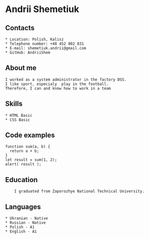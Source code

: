 # Andrii Shemetiuk

  ## Contacts
    * Location: Polish, Kalisz
    * Telephone number: +48 452 802 831
    * E-mail: shemetiuk.andrii@gmail.com
    * GitHub: AndriiShem
    
  ## About me
    I worked as a system administrator in the factory DSS. 
    I like sport, especialy  play in the football. 
    Therefore, I can and know how to work in a team
    
  ## Skills
    * HTML Basic
    * CSS Basic

  ## Code examples
    function sum(a, b) {
      return a + b;
    }
    let result = sum(1, 2);
    alert( result );
  
  ## Education
        I graduated from Zaporozhye National Technical University. 

  ## Languages
    * Ukranian - Native
    * Russian - Native
    * Polish - A1
    * English - A1
  

